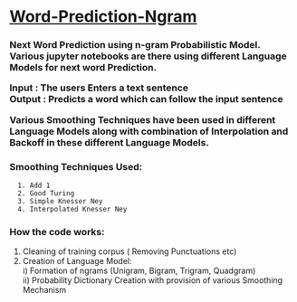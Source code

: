 # <u>Word-Prediction-Ngram</u>
<h3>Next Word Prediction using n-gram Probabilistic Model.
Various jupyter notebooks are there using different Language Models for next word Prediction.
<br>

<strong>Input :</strong> The users Enters a text sentence<br> 
<strong>Output :</strong> Predicts a word which can follow the input sentence
<br>

Various Smoothing Techniques have been used in different Language Models along with combination of Interpolation and Backoff
in these different Language Models.
### Smoothing Techniques Used:
      1. Add 1 
      2. Good Turing 
      3. Simple Knesser Ney
      4. Interpolated Knesser Ney
      
### How the code works:
1. Cleaning of training corpus ( Removing Punctuations etc)
2. Creation of Language Model:<br>
    i) Formation of ngrams (Unigram, Bigram, Trigram, Quadgram)<br>
    ii) Probability Dictionary Creation with provision of various Smoothing Mechanism


